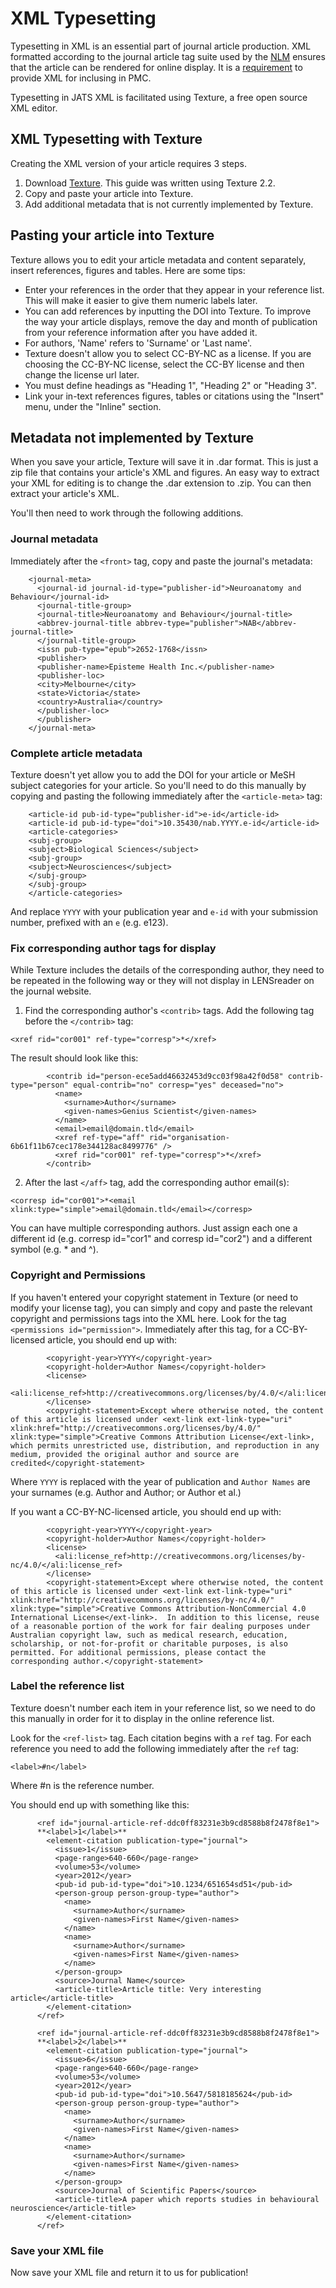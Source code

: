 # XML Typesetting

Typesetting in XML is an essential part of journal article production. XML formatted according to the journal article tag suite used by the [NLM](https://jats.nlm.nih.gov/) ensures that the article can be rendered for online display. It is a [requirement](https://www.ncbi.nlm.nih.gov/pmc/about/guidelines/#techqual) to provide XML for inclusing in PMC.

Typesetting in JATS XML is facilitated using Texture, a free open source XML editor.

## XML Typesetting with Texture

Creating the XML version of your article requires 3 steps.

1. Download [Texture](https://github.com/substance/texture/releases). This guide was written using Texture 2.2.
2. Copy and paste your article into Texture.
3. Add additional metadata that is not currently implemented by Texture.

## Pasting your article into Texture

Texture allows you to edit your article metadata and content separately, insert references, figures and tables. Here are some tips:

* Enter your references in the order that they appear in your reference list. This will make it easier to give them numeric labels later.
* You can add references by inputting the DOI into Texture. To improve the way your article displays, remove the day and month of publication from your reference information after you have added it.
* For authors, 'Name' refers to 'Surname' or 'Last name'.
* Texture doesn't allow you to select CC-BY-NC as a license. If you are choosing the CC-BY-NC license, select the CC-BY license and then change the license url later.
* You must define headings as "Heading 1", "Heading 2" or "Heading 3".
* Link your in-text references figures, tables or citations using the "Insert" menu, under the "Inline" section.

## Metadata not implemented by Texture

When you save your article, Texture will save it in .dar format. This is just a zip file that contains your article's XML and figures. An easy way to extract your XML for editing is to change the .dar extension to .zip. You can then extract your article's XML.

You'll then need to work through the following additions.

### Journal metadata

Immediately after the `<front>` tag, copy and paste the journal's metadata:
```
    <journal-meta>
      <journal-id journal-id-type="publisher-id">Neuroanatomy and Behaviour</journal-id>
      <journal-title-group>
      <journal-title>Neuroanatomy and Behaviour</journal-title>
      <abbrev-journal-title abbrev-type="publisher">NAB</abbrev-journal-title>
      </journal-title-group>
      <issn pub-type="epub">2652-1768</issn>
      <publisher>
      <publisher-name>Episteme Health Inc.</publisher-name>
      <publisher-loc>
      <city>Melbourne</city>
      <state>Victoria</state>
      <country>Australia</country>
      </publisher-loc>
      </publisher>
    </journal-meta>
```

### Complete article metadata

Texture doesn't yet allow you to add the DOI for your article or MeSH subject categories for your article. So you'll need to do this manually by copying and pasting the following immediately after the `<article-meta>` tag:
```
    <article-id pub-id-type="publisher-id">e-id</article-id>
    <article-id pub-id-type="doi">10.35430/nab.YYYY.e-id</article-id>
    <article-categories>
    <subj-group>
    <subject>Biological Sciences</subject>
    <subj-group>
    <subject>Neurosciences</subject>
    </subj-group>
    </subj-group>
    </article-categories>
```
And replace `YYYY` with your publication year and `e-id` with your submission number, prefixed with an `e` (e.g. e123).

### Fix corresponding author tags for display

While Texture includes the details of the corresponding author, they need to be repeated in the following way or they will not display in LENSreader on the journal website.

1. Find the corresponding author's `<contrib>` tags. Add the following tag before the `</contrib>` tag:
```
<xref rid="cor001" ref-type="corresp">*</xref>
```
The result should look like this:
```
        <contrib id="person-ece5add46632453d9cc03f98a42f0d58" contrib-type="person" equal-contrib="no" corresp="yes" deceased="no">
          <name>
            <surname>Author</surname>
            <given-names>Genius Scientist</given-names>
          </name>
          <email>email@domain.tld</email>
          <xref ref-type="aff" rid="organisation-6b61f11b67cec178e344128ac8499776" />
          <xref rid="cor001" ref-type="corresp">*</xref>
        </contrib>
 ```

2. After the last `</aff>` tag, add the corresponding author email(s):
```
<corresp id="cor001">*<email xlink:type="simple">email@domain.tld</email></corresp>
```
You can have multiple corresponding authors. Just assign each one a different id (e.g. corresp id="cor1" and corresp id="cor2") and a different symbol (e.g. * and ^).

### Copyright and Permissions

If you haven't entered your copyright statement in Texture (or need to modify your license tag), you can simply and copy and paste the relevant copyright and permissions tags into the XML here. Look for the tag `<permissions id="permission">`. Immediately after this tag, for a CC-BY-licensed article, you should end up with:
```
        <copyright-year>YYYY</copyright-year>
        <copyright-holder>Author Names</copyright-holder>
        <license>
          <ali:license_ref>http://creativecommons.org/licenses/by/4.0/</ali:license_ref>
        </license>
        <copyright-statement>Except where otherwise noted, the content of this article is licensed under <ext-link ext-link-type="uri" xlink:href="http://creativecommons.org/licenses/by/4.0/" xlink:type="simple">Creative Commons Attribution License</ext-link>, which permits unrestricted use, distribution, and reproduction in any medium, provided the original author and source are credited</copyright-statement>
```
Where `YYYY` is replaced with the year of publication and `Author Names` are your surnames (e.g. Author and Author; or Author et al.)

If you want a CC-BY-NC-licensed article, you should end up with:
```
        <copyright-year>YYYY</copyright-year>
        <copyright-holder>Author Names</copyright-holder>
        <license>
          <ali:license_ref>http://creativecommons.org/licenses/by-nc/4.0/</ali:license_ref>
        </license>
        <copyright-statement>Except where otherwise noted, the content of this article is licensed under <ext-link ext-link-type="uri" xlink:href="http://creativecommons.org/licenses/by-nc/4.0/" xlink:type="simple">Creative Commons Attribution-NonCommercial 4.0 International License</ext-link>.  In addition to this license, reuse of a reasonable portion of the work for fair dealing purposes under Australian copyright law, such as medical research, education, scholarship, or not-for-profit or charitable purposes, is also permitted. For additional permissions, please contact the corresponding author.</copyright-statement>
```

### Label the reference list

Texture doesn't number each item in your reference list, so we need to do this manually in order for it to display in the online reference list.

Look for the `<ref-list>` tag. Each citation begins with a `ref` tag. For each reference you need to add the following immediately after the `ref` tag:
```
<label>#n</label>
```
Where #n is the reference number.

You should end up with something like this:
```
      <ref id="journal-article-ref-ddc0ff83231e3b9cd8588b8f2478f8e1">
      **<label>1</label>**
        <element-citation publication-type="journal">
          <issue>1</issue>
          <page-range>640-660</page-range>
          <volume>53</volume>
          <year>2012</year>
          <pub-id pub-id-type="doi">10.1234/651654sd51</pub-id>
          <person-group person-group-type="author">
            <name>
              <surname>Author</surname>
              <given-names>First Name</given-names>
            </name>
            <name>
              <surname>Author</surname>
              <given-names>First Name</given-names>
            </name>
          </person-group>
          <source>Journal Name</source>
          <article-title>Article title: Very interesting article</article-title>
        </element-citation>
      </ref>
      
      <ref id="journal-article-ref-ddc0ff83231e3b9cd8588b8f2478f8e1">
      **<label>2</label>**
        <element-citation publication-type="journal">
          <issue>6</issue>
          <page-range>640-660</page-range>
          <volume>53</volume>
          <year>2012</year>
          <pub-id pub-id-type="doi">10.5647/5818185624</pub-id>
          <person-group person-group-type="author">
            <name>
              <surname>Author</surname>
              <given-names>First Name</given-names>
            </name>
            <name>
              <surname>Author</surname>
              <given-names>First Name</given-names>
            </name>
          </person-group>
          <source>Journal of Scientific Papers</source>
          <article-title>A paper which reports studies in behavioural neuroscience</article-title>
        </element-citation>
      </ref>
```

### Save your XML file

Now save your XML file and return it to us for publication!
